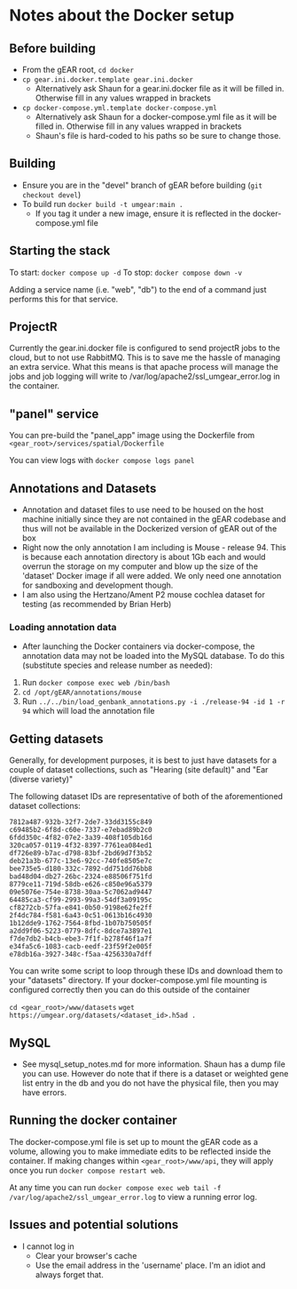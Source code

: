 # Notes about the Docker setup

## Before building

* From the gEAR root, `cd docker`
* `cp gear.ini.docker.template gear.ini.docker`
  * Alternatively ask Shaun for a gear.ini.docker file as it will be filled in. Otherwise fill in any values wrapped in brackets
* `cp docker-compose.yml.template docker-compose.yml`
  * Alternatively ask Shaun for a docker-compose.yml file as it will be filled in. Otherwise fill in any values wrapped in brackets
  * Shaun's file is hard-coded to his paths so be sure to change those.

## Building

* Ensure you are in the "devel" branch of gEAR before building (`git checkout devel`)
* To build run `docker build -t umgear:main .`
  * If you tag it under a new image, ensure it is reflected in the docker-compose.yml file

## Starting the stack

To start:
`docker compose up -d`
To stop:
`docker compose down -v`

Adding a service name (i.e. "web", "db") to the end of a command just performs this for that service.

## ProjectR

Currently the gear.ini.docker file is configured to send projectR jobs to the cloud, but to not use RabbitMQ.  This is to save me the hassle of managing an extra service.  What this means is that apache process will manage the jobs and job logging will write to /var/log/apache2/ssl_umgear_error.log in the container.

## "panel" service

You can pre-build the "panel_app" image using the Dockerfile from `<gear_root>/services/spatial/Dockerfile`

You can view logs with `docker compose logs panel`

## Annotations and Datasets

* Annotation and dataset files to use need to be housed on the host machine initially since they are not contained in the gEAR codebase and thus will not be available in the Dockerized version of gEAR out of the box
* Right now the only annotation I am including is Mouse - release 94.  This is because each annotation directory is about 1Gb each and would overrun the storage on my computer and blow up the size of the 'dataset' Docker image if all were added.  We only need one annotation for sandboxing and development though.
* I am also using the Hertzano/Ament P2 mouse cochlea dataset for testing (as recommended by Brian Herb)

### Loading annotation data

* After launching the Docker containers via docker-compose, the annotation data may not be loaded into the MySQL database.  To do this (substitute species and release number as needed):

1. Run `docker compose exec web /bin/bash`
2. `cd /opt/gEAR/annotations/mouse`
3. Run `../../bin/load_genbank_annotations.py -i ./release-94 -id 1 -r 94` which will load the annotation file

## Getting datasets

Generally, for development purposes, it is best to just have datasets for a couple of dataset collections, such as "Hearing (site default)" and "Ear (diverse variety)"

The following dataset IDs are representative of both of the aforementioned dataset collections:

```text
7812a487-932b-32f7-2de7-33dd3155c849
c69485b2-6f8d-c60e-7337-e7ebad89b2c0
6fdd350c-4f82-07e2-3a39-408f105db16d
320ca057-0119-4f32-8397-7761ea084ed1
df726e89-b7ac-d798-83bf-2bd69d7f3b52
deb21a3b-677c-13e6-92cc-740fe8505e7c
bee735e5-d180-332c-7892-dd751dd76bb8
bad48d04-db27-26bc-2324-e88506f751fd
8779ce11-719d-58db-e626-c850e96a5379
09e5076e-754e-8738-30aa-5c7062ad9447
64485ca3-cf99-2993-99a3-54df3a09195c
cf8272cb-57fa-e841-0b50-9198e62fe2ff
2f4dc784-f581-6a43-0c51-0613b16c4930
1b12dde9-1762-7564-8fbd-1b07b750505f
a2dd9f06-5223-0779-8dfc-8dce7a3897e1
f7de7db2-b4cb-ebe3-7f1f-b278f46f1a7f
e34fa5c6-1083-cacb-eedf-23f59f2e005f
e78db16a-3927-348c-f5aa-4256330a7dff
```

You can write some script to loop through these IDs and download them to your "datasets" directory. If your docker-compose.yml file mounting is configured correctly then you can do this outside of the container

`cd <gear_root>/www/datasets`
`wget https://umgear.org/datasets/<dataset_id>.h5ad .`

## MySQL

* See mysql_setup_notes.md for more information.  Shaun has a dump file you can use.  However do note that if there is a dataset or weighted gene list entry in the db and you do not have the physical file, then you may have errors.

## Running the docker container

The docker-compose.yml file is set up to mount the gEAR code as a volume, allowing you to make immediate edits to be reflected inside the container.  If making changes within `<gear_root>/www/api`, they will apply once you run `docker compose restart web`.

At any time you can run `docker compose exec web tail -f /var/log/apache2/ssl_umgear_error.log` to view a running error log.

## Issues and potential solutions

* I cannot log in
  * Clear your browser's cache
  * Use the email address in the 'username' place.  I'm an idiot and always forget that.
